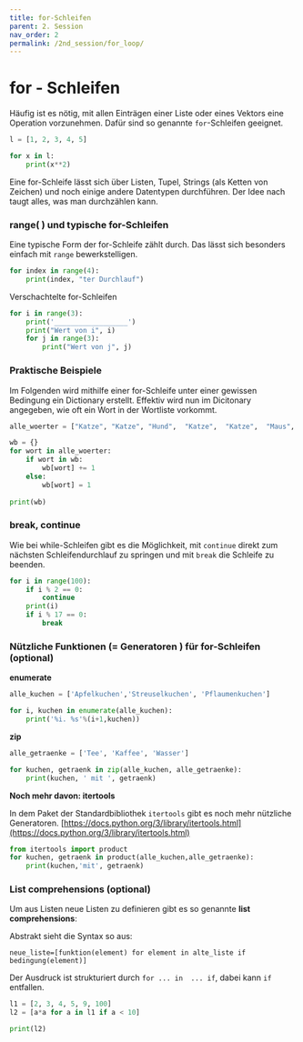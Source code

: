 ```yaml
---
title: for-Schleifen
parent: 2. Session
nav_order: 2
permalink: /2nd_session/for_loop/
---
```



# for - Schleifen

Häufig ist es nötig, mit allen Einträgen einer Liste oder eines Vektors eine Operation vorzunehmen. Dafür sind so genannte `for`-Schleifen geeignet. 

```python
l = [1, 2, 3, 4, 5]

for x in l:
    print(x**2)
```

Eine for-Schleife lässt sich über Listen, Tupel, Strings (als Ketten von Zeichen) und noch einige andere Datentypen durchführen. Der Idee nach taugt alles, was man durchzählen kann. 

### range( ) und typische for-Schleifen

Eine typische Form der for-Schleife zählt durch. Das lässt sich besonders einfach mit `range` bewerkstelligen.

```python
for index in range(4):
    print(index, "ter Durchlauf")
```

Verschachtelte for-Schleifen

```python
for i in range(3):
    print('__________________')
    print("Wert von i", i)
    for j in range(3):
        print("Wert von j", j)
```

### Praktische Beispiele

Im Folgenden wird mithilfe einer for-Schleife unter einer gewissen Bedingung ein Dictionary erstellt. Effektiv wird nun im Dicitonary angegeben, wie oft ein Wort in der Wortliste vorkommt. 


```python
alle_woerter = ["Katze", "Katze", "Hund",  "Katze",  "Katze",  "Maus",   "Hund",]

wb = {}
for wort in alle_woerter:
    if wort in wb:
        wb[wort] += 1
    else:
        wb[wort] = 1
        
print(wb)
```

### break, continue

Wie bei while-Schleifen  gibt es die Möglichkeit, mit `continue` direkt zum nächsten Schleifendurchlauf zu springen und mit `break` die Schleife zu beenden.


```python
for i in range(100):
    if i % 2 == 0:
        continue
    print(i)
    if i % 17 == 0:
        break
```

### Nützliche Funktionen (= Generatoren ) für for-Schleifen (optional)

**enumerate**
```python
alle_kuchen = ['Apfelkuchen','Streuselkuchen', 'Pflaumenkuchen']

for i, kuchen in enumerate(alle_kuchen):
    print('%i. %s'%(i+1,kuchen))
```

**zip**
```python
alle_getraenke = ['Tee', 'Kaffee', 'Wasser']

for kuchen, getraenk in zip(alle_kuchen, alle_getraenke):
    print(kuchen, ' mit ', getraenk)
```

**Noch mehr davon: itertools**

In dem Paket der Standardbibliothek `itertools` gibt es noch mehr nützliche Generatoren.
[https://docs.python.org/3/library/itertools.html](https://docs.python.org/3/library/itertools.html)

```python
from itertools import product
for kuchen, getraenk in product(alle_kuchen,alle_getraenke):
    print(kuchen,'mit', getraenk)
```

### List comprehensions (optional)

Um aus Listen neue Listen zu definieren gibt es so genannte **list comprehensions**:
 
Abstrakt sieht die Syntax so aus:

    neue_liste=[funktion(element) for element in alte_liste if bedingung(element)]
    
Der Ausdruck ist strukturiert durch `for ... in  ... if`, dabei kann `if` entfallen. 

```python
l1 = [2, 3, 4, 5, 9, 100]
l2 = [a*a for a in l1 if a < 10]

print(l2)
```
